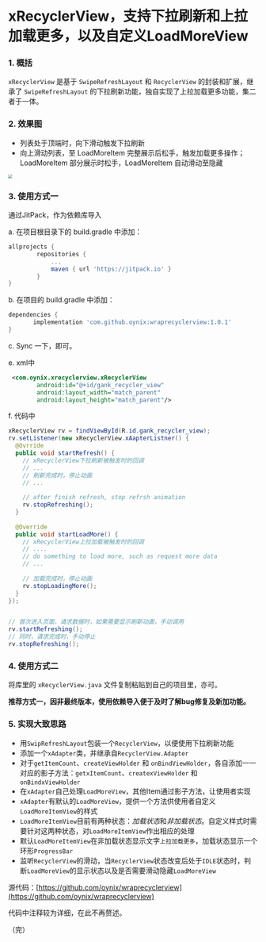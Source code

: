 # xRecyclerView，支持下拉刷新和上拉加载更多，以及自定义LoadMoreView

### 1. 概括

`xRecyclerView` 是基于 `SwipeRefreshLayout` 和 `RecyclerView` 的封装和扩展，继承了 `SwipeRefreshLayout` 的下拉刷新功能，独自实现了上拉加载更多功能，集二者于一体。

### 2. 效果图

- 列表处于顶端时，向下滑动触发下拉刷新
- 向上滑动列表，至 LoadMoreItem 完整展示后松手，触发加载更多操作；LoadMoreItem 部分展示时松手，LoadMoreItem 自动滑动至隐藏

<img src="/Users/xiaoyu/learn/android-learn/widget/xRecyclerView/images/sample.gif" style="zoom:50%;" />

### 3. 使用方式一

通过JitPack，作为依赖库导入

a. 在项目根目录下的 build.gradle 中添加：

```groovy
allprojects {
		repositories {
			...
			maven { url 'https://jitpack.io' }
		}
}
```

b. 在项目的 build.gradle 中添加：

```groovy
dependencies {
	   implementation 'com.github.oynix:wraprecyclerview:1.0.1'
}
```

c. Sync 一下，即可。

e. xml中

```xml
 <com.oynix.xrecyclerview.xRecyclerView
        android:id="@+id/gank_recycler_view"
        android:layout_width="match_parent"
        android:layout_height="match_parent"/>
```

f. 代码中

```java
xRecyclerView rv = findViewById(R.id.gank_recycler_view);
rv.setListener(new xRecyclerView.xAapterListner() {
  @Ovrride
  public void startRefresh() {
    // xRecyclerView下拉刷新被触发时的回调
    // ...
    // 刷新完成时，停止动画
    // ...
    
    // after finish refresh, stop refrsh animation
    rv.stopRefreshing();
  }
  
  @Override
  public void startLoadMore() {
    // xRecyclerView上拉加载被触发时的回调
    // ....
    // do something to load more, such as request more data
    // ...
    
    // 加载完成时，停止动画
    rv.stopLoadingMore();
  }
});


// 首次进入页面，请求数据时，如果需要显示刷新动画，手动调用
rv.startRefreshing();
// 同时，请求完成时，手动停止
rv.stopRefreshing();
```

### 4. 使用方式二

将库里的 `xRecyclerView.java` 文件复制粘贴到自己的项目里，亦可。

**推荐方式一，因非最终版本，使用依赖导入便于及时了解bug修复及新加功能。**

### 5. 实现大致思路

- 用`SwipRefreshLayout`包装一个`RecyclerView`，以便使用下拉刷新功能
- 添加一个`xAdapter`类，并继承自`RecyclerView.Adapter`
- 对于`getItemCount`、`createViewHolder` 和 `onBindViewHolder`，各自添加一一对应的影子方法：`getxItemCount`、`createxViewHolder` 和 `onBindxViewHolder`
- 在`xAdapter`自己处理`LoadMoreView`，其他Item通过影子方法，让使用者实现
- `xAdapter`有默认的`LoadMoreView`，提供一个方法供使用者自定义`LoadMoreItemView`的样式
- `LoadMoreItemView`目前有两种状态：*加载状态*和*非加载状态*。自定义样式时需要针对这两种状态，对`LoadMoreItemView`作出相应的处理
- 默认`LoadMoreItemView`在非加载状态显示文字`上拉加载更多`，加载状态显示一个环形`ProgressBar`
- 监听`RecyclerView`的滑动，当`RecyclerView`状态改变后处于`IDLE`状态时，判断`LoadMoreView`的显示状态以及是否需要滑动隐藏`LoadMoreView`

源代码：[https://github.com/oynix/wraprecyclerview](https://github.com/oynix/wraprecyclerview)

代码中注释较为详细，在此不再赘述。



（完）